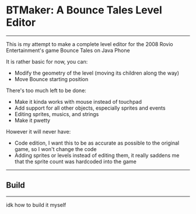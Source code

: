 # BTMaker: A Bounce Tales Level Editor
---

This is my attempt to make a complete level editor for the 2008 Rovio Entertainment's game Bounce Tales on Java Phone

It is rather basic for now, you can:
- Modify the geometry of the level (moving its children along the way)
- Move Bounce starting position

There's too much left to be done:
- Make it kinda works with mouse instead of touchpad
- Add support for all other objects, especially sprites and events
- Editing sprites, musics, and strings
- Make it pwetty

However it will never have:
- Code edition, I want this to be as accurate as possible to the original game, so I won't change the code
- Adding sprites or levels instead of editing them, it really saddens me that the sprite count was hardcoded into the game

---
## Build
---

idk how to build it myself